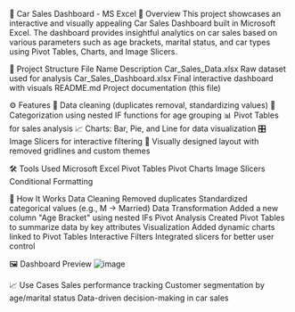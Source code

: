 🚗 Car Sales Dashboard - MS Excel
📌 Overview
    This project showcases an interactive and visually appealing Car Sales Dashboard built in Microsoft Excel. The dashboard provides insightful analytics on car sales based on various parameters        such as age brackets, marital status, and car types using Pivot Tables, Charts, and Image Slicers.

📁 Project Structure
    File Name	Description
    Car_Sales_Data.xlsx	Raw dataset used for analysis
    Car_Sales_Dashboard.xlsx	Final interactive dashboard with visuals
    README.md	Project documentation (this file)

⚙️ Features
    🔄 Data cleaning (duplicates removal, standardizing values)
    🧮 Categorization using nested IF functions for age grouping
    📊 Pivot Tables for sales analysis
    📈 Charts: Bar, Pie, and Line for data visualization
    🎛️ Image Slicers for interactive filtering
    🎨 Visually designed layout with removed gridlines and custom themes

🛠️ Tools Used
    Microsoft Excel 
    Pivot Tables
    Pivot Charts
    Image Slicers
    Conditional Formatting

🧠 How It Works
    Data Cleaning
    Removed duplicates
    Standardized categorical values (e.g., M → Married)
    Data Transformation
    Added a new column "Age Bracket" using nested IFs
    Pivot Analysis
    Created Pivot Tables to summarize data by key attributes
    Visualization
    Added dynamic charts linked to Pivot Tables
    Interactive Filters
    Integrated slicers for better user control

🖼️ Dashboard Preview
![image](https://github.com/user-attachments/assets/22511a2c-52bf-47d9-ab69-9c9f476d6558)


📈 Use Cases
    Sales performance tracking
    Customer segmentation by age/marital status
    Data-driven decision-making in car sales

